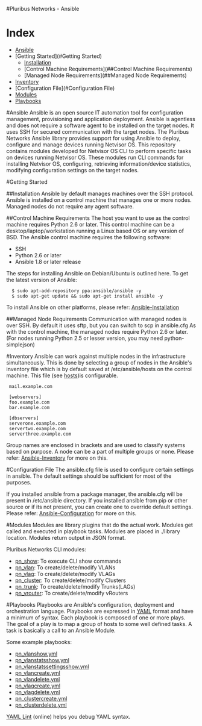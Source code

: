 #Pluribus Networks - Ansible
 
# Index
  + [Ansible](#Ansible)
  + [Getting Started](#Getting Started)
    - [Installation](#Installation)
    - [Control Machine Requirements](##Control Machine Requirements)
    - [Managed Node Requirements](##Managed Node Requirements)
  + [Inventory](#Inventory)
  + [Configuration File](#Configuration File)
  + [Modules](#Modules)
  + [Playbooks](#Playbooks)

#Ansible
 Ansible is an open source IT automation tool for configuration management, provisioning and application deployment. Ansible is agentless and does not require a software agent to be installed on the target nodes. It uses SSH for secured communication with the target nodes. The Pluribus Networks Ansible library provides support for using Ansible to deploy, configure and manage devices running Netvisor OS. This repository contains modules developed for Netvisor OS CLI to perform specific tasks on devices running Netvisor OS. These modules run CLI commands for installing Netvisor OS, configuring, retrieving information/device statistics, modifying configuration settings on the target nodes. 

#Getting Started

##Installation
 Ansible by default manages machines over the SSH protocol. Ansible is installed on a control machine that manages one or more nodes. Managed nodes do not require any agent software. 

##Control Machine Requirements 
 The host you want to use as the control machine requires Python 2.6 or later. This control machine can be a desktop/laptop/workstation running a Linux based OS or any version of BSD. 
 The Ansible control machine requires the following software:
 
 * SSH
 * Python 2.6 or later
 * Ansible 1.8 or later release
   
 The steps for installing Ansible on Debian/Ubuntu is outlined here. 
 To get the latest version of Ansible:
```
  $ sudo apt-add-repository ppa:ansible/ansible -y                     
  $ sudo apt-get update && sudo apt-get install ansible -y
```
 To install Ansible on other platforms, please refer: [Ansible-Installation](https://docs.ansible.com/ansible/intro_installation.html)

##Managed Node Requirements
 Communication with managed nodes is over SSH. By default it uses sftp, but you can switch to scp in ansible.cfg
 As with the control machine, the managed nodes require Python 2.6 or later. (For nodes running Python 2.5 or lesser version, you may need python-simplejson)

#Inventory
 Ansible can work against multiple nodes in the infrastructure simultaneously. This is done by selecting a group of nodes in the Ansible's inventory file which is by default saved at /etc/ansible/hosts on the control machine. This file (see [hosts](ansible/hosts))is configurable.
```
 mail.example.com

 [webservers]
 foo.example.com
 bar.example.com

 [dbservers]
 serverone.example.com
 servertwo.example.com
 serverthree.example.com
``` 
 Group names are enclosed in brackets and are used to classify systems based on purpose. 
 A node can be a part of multiple groups or none.
 Please refer: [Ansible-Inventory](https://docs.ansible.com/ansible/intro_inventory.html) for more on this.

#Configuration File
 The ansible.cfg file is used to configure certain settings in ansible. The default settings should be sufficient for most of the purposes.
 
 If you installed ansible from a package manager, the ansible.cfg will be present in /etc/ansible directory. 
 If you installed ansible from pip or other source or if its not present, you can create one to override default settings.
 Please refer: [Ansible-Configuration](http://docs.ansible.com/ansible/intro_configuration.html) for more on this.

#Modules
 Modules are library plugins that do the actual work. Modules get called and executed in playbook tasks. Modules are placed in ./library location. Modules return output in JSON format.
 
 Pluribus Networks CLI modules:
 
 - [pn_show](ansible/library/pn_show.py): To execute CLI show commands
 - [pn_vlan](ansible/library/pn_vlan.py): To create/delete/modify VLANs
 - [pn_vlag](ansible/library/pn_vlag.py): To create/delete/modify VLAGs
 - [pn_cluster](ansible/library/pn_cluster.py): To create/delete/modify Clusters
 - [pn_trunk](ansible/library/pn_trunk.py): To create/delete/modify Trunks(LAGs)
 - [pn_vrouter](ansible/library/pn_vrouter.py): To create/delete/modify vRouters


#Playbooks
 Playbooks are Ansible's configuration, deployment and orchestration language. Playbooks are expressed in [YAML](https://docs.ansible.com/ansible/YAMLSyntax.html) format and have a minimum of syntax. Each playbook is composed of one or more plays. The goal of a play is to map a group of hosts to some well defined tasks. A task is basically a call to an Ansible Module. 
 
 Some example playbooks:
 
 - [pn_vlanshow.yml](ansible/examples/pn_vlanshow.yml)
 - [pn_vlanstatsshow.yml](ansible/examples/pn_vlanstatsshow.yml)
 - [pn_vlanstatssettingsshow.yml](ansible/examples/pn_vlanstatssettingsshow.yml)
 - [pn_vlancreate.yml](ansible/examples/pn_vlancreate.yml)
 - [pn_vlandelete.yml](ansible/examples/pn_vlandelete.yml)
 - [pn_vlagcreate.yml](ansible/examples/pn_vlagcreate.yml)
 - [pn_vlagdelete.yml](ansible/examples/pn_vlagdelete.yml)
 - [pn_clustercreate.yml](ansible/examples/pn_clustecreate.yml)
 - [pn_clusterdelete.yml](ansible/examples/pn_clusterdelete.yml)

[YAML Lint](http://www.yamllint.com/) (online) helps you debug YAML syntax.
 

